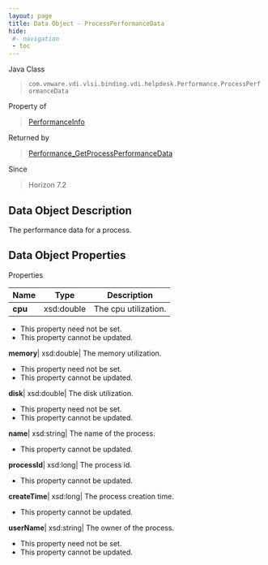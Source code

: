 ```yaml
---
layout: page
title: Data Object - ProcessPerformanceData
hide:
 #- navigation
 - toc
---
```






Java Class  
> `com.vmware.vdi.vlsi.binding.vdi.helpdesk.Performance.ProcessPerformanceData`

Property of  
> [PerformanceInfo](vdi.helpdesk.Performance.PerformanceInfo.md#field_detail)

Returned by  
> [Performance_GetProcessPerformanceData](vdi.helpdesk.Performance.md#getProcessPerformanceData)

Since  
> Horizon 7.2


## Data Object Description 

The performance data for a process. 

## Data Object Properties

Properties

Name |  Type |  Description   
---|---|---  
**cpu**|  xsd:double|  The cpu utilization.   


 * This property need not be set.
 * This property cannot be updated.

  
**memory**|  xsd:double|  The memory utilization.   


 * This property need not be set.
 * This property cannot be updated.

  
**disk**|  xsd:double|  The disk utilization.   


 * This property need not be set.
 * This property cannot be updated.

  
**name**|  xsd:string|  The name of the process.   


 * This property cannot be updated.

  
**processId**|  xsd:long|  The process id.   


 * This property cannot be updated.

  
**createTime**|  xsd:long|  The process creation time.   


 * This property cannot be updated.

  
**userName**|  xsd:string|  The owner of the process.   


 * This property need not be set.
 * This property cannot be updated.

  
  
  
   
  
  
